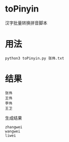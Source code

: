 # toPinyin
汉字批量转换拼音脚本
# 用法
```
python3 toPinyin.py 张伟.txt
```
# 结果
```
张伟
王伟
李伟
王卫
```
生成结果
```
zhangwei
wangwei
liwei
```
